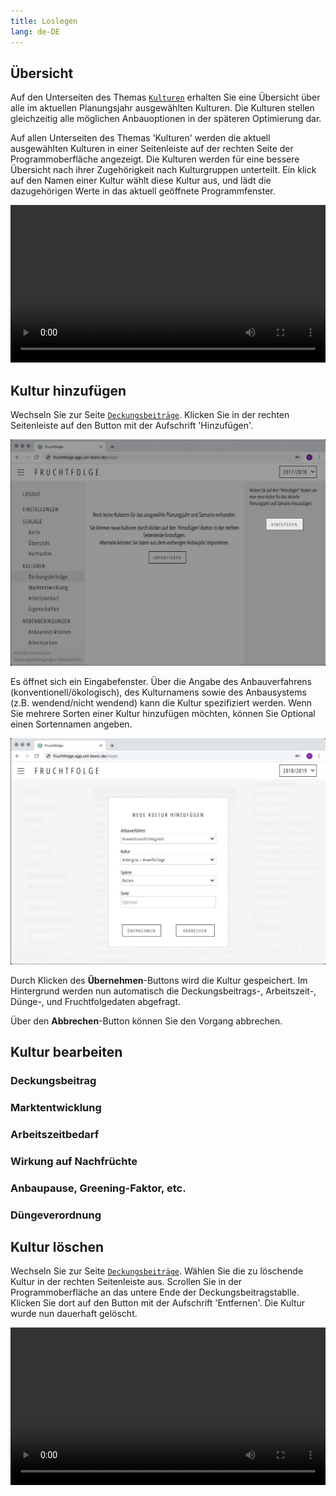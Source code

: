 ```yaml
---
title: Loslegen
lang: de-DE
---
```

## Übersicht
Auf den Unterseiten des Themas [`Kulturen`](https://fruchtfolge.agp.uni-bonn.de/crops) erhalten Sie eine Übersicht über alle im aktuellen Planungsjahr ausgewählten Kulturen. Die Kulturen stellen gleichzeitig alle möglichen Anbauoptionen in der späteren Optimierung dar.

Auf allen Unterseiten des Themas 'Kulturen' werden die aktuell ausgewählten Kulturen in einer Seitenleiste auf der rechten Seite der Programmoberfläche angezeigt. Die Kulturen werden für eine bessere Übersicht nach ihrer Zugehörigkeit nach Kulturgruppen unterteilt. Ein klick auf den Namen einer Kultur wählt diese Kultur aus, und lädt die dazugehörigen Werte in das aktuell geöffnete Programmfenster.

<video id="crops_overview" width="100%" height="auto" controls autoplay loop>
  <source src="../img/crops_overview.webm" type="video/webm">
  <source src="../img/crops_overview.mp4" type="video/mp4">
  Ihr Browser kann dieses Video nicht abspielen.
</video> 

## Kultur hinzufügen
Wechseln Sie zur Seite [`Deckungsbeiträge`](https://fruchtfolge.agp.uni-bonn.de/crops).
Klicken Sie in der rechten Seitenleiste auf den Button mit der Aufschrift 'Hinzufügen'.

![Hinzufügen](../img/add_crop.jpg)

Es öffnet sich ein Eingabefenster. Über die Angabe des Anbauverfahrens (konventionell/ökologisch), des Kulturnamens sowie des Anbausystems (z.B. wendend/nicht wendend) kann die Kultur spezifiziert werden. Wenn Sie mehrere Sorten einer Kultur hinzufügen möchten, können Sie Optional einen Sortennamen angeben.

![Kultur Eingabefenster](../img/add_crop_panel.jpg)

Durch Klicken des **Übernehmen**-Buttons wird die Kultur gespeichert. Im Hintergrund werden nun automatisch die Deckungsbeitrags-, Arbeitszeit-, Dünge-, und Fruchtfolgedaten abgefragt.

Über den **Abbrechen**-Button können Sie den Vorgang abbrechen.

## Kultur bearbeiten

### Deckungsbeitrag

### Marktentwicklung

### Arbeitszeitbedarf

### Wirkung auf Nachfrüchte

### Anbaupause, Greening-Faktor, etc.

### Düngeverordnung


## Kultur löschen
Wechseln Sie zur Seite [`Deckungsbeiträge`](https://fruchtfolge.agp.uni-bonn.de/crops). Wählen Sie die zu löschende Kultur in der rechten Seitenleiste aus. Scrollen Sie in der Programmoberfläche an das untere Ende der Deckungsbeitragstablle. Klicken Sie dort auf den Button mit der Aufschrift 'Entfernen'. Die Kultur wurde nun dauerhaft gelöscht.

<video id="delete_crop" width="100%" height="auto" controls autoplay loop>
  <source src="../img/delete_crop.webm" type="video/webm">
  <source src="../img/delete_crop.mp4" type="video/mp4">
  Ihr Browser kann dieses Video nicht abspielen.
</video> 
